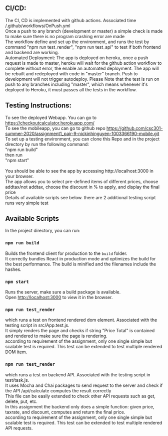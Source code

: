 ## CI/CD:
The CI, CD is implemented with github actions. Associated time /.github/workflows/OnPush.yml <br/>
Once a push to any branch (development or master) a simple check is made to make sure there is no program crashing error are made <br/>
The workflow define and set up the environment, and runs the test by command "npm run test_render", "npm run test_api" to test if both frontend and backend are working. <br/>
Automated Deployment: The app is deployed on heroku, once a push request is made to master, heroku will wait for the github action workflow to complete without error, the enable an automated deployment. The app will be rebuilt and redeployed with code in "master" branch. Push to development will not trigger autodeploy. Please Note that the test is run on push to any branches including "master", which means whenever it's deployed to Heroku, it must passes all the tests in the workflow.


## Testing Instructions:
To see the deployed Webapp. You can go to https://checkoutcalculator.herokuapp.com/ <br/>
To see the mobileapp, you can go to github repo https://github.com/csc301-summer-2020/assignment1_pair-9-nickinhinguyen-1003366190-mobile.git <br/>
To set up a testing environment, you can clone this Repo and in the project directory by run the following command:<br/> 
"npm run build"<br/>
then run <br/>
"npm start"<br/>
<br/>
You should be able to see the app by accessing http://localhost:3000 in your browser.<br/>
The app allows you to select pre-defined items of different prices, choose addtax/not addtax, choose the discount in % to apply, and display the final price <br/> 
Details of available scripts see below. there are 2 additional testing script runs very simple test<br/> 

## Available Scripts

In the project directory, you can run:

### `npm run build`

Builds the frontend client for production to the `build` folder.<br />
It correctly bundles React in production mode and optimizes the build for the best performance.
The build is minified and the filenames include the hashes.<br />

### `npm start`

Runs the server, make sure a build package is available.<br />
Open [http://localhost:3000](http://localhost:3000) to view it in the browser.

### `npm run test_render`

which runs a test on frontend rendered dom element. Associated with the testing script in src/App.test.js. <br/> 
It simply renders the page and checks if string "Price Total" is contained and rendered to make sure the page is rendering. <br/> according to requirement of the assignment, only one single simple but scalable test is required. This test can be extended to test multiple rendered DOM item. 

### `npm run test_render`

which runs a test on backend API. Associated with the testing script in test/task.js. <br/>
It uses Mocha and Chai packages to send request to the server and check if the API /api/calculate computes the result correctly <br/>
This file can be easily extended to check other API requests such as get, delete, put, etc.<br/>
In this assignment the backend only does a simple function: given price, taxrate, and discount, computes and return the final price. <br/>
according to requirement of the assignment, only one single simple but scalable test is required. This test can be extended to test multiple rendered API requests. 


